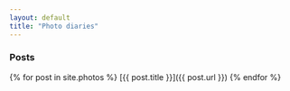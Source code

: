 ```yaml
---
layout: default
title: "Photo diaries"
---
```


### Posts

{% for post in site.photos %}
  [{{ post.title }}]({{ post.url }})
{% endfor %}